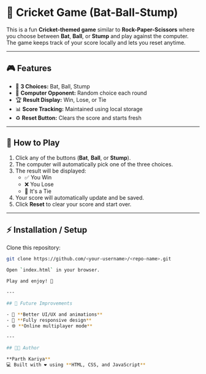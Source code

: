 # 🏏 Cricket Game (Bat-Ball-Stump)

This is a fun **Cricket-themed game** similar to **Rock-Paper-Scissors** where you choose between **Bat**, **Ball**, or **Stump** and play against the computer.  
The game keeps track of your score locally and lets you reset anytime.

---

## 🎮 Features

- 🔘 **3 Choices:** Bat, Ball, Stump  
- 🤖 **Computer Opponent:** Random choice each round  
- 🏆 **Result Display:** Win, Lose, or Tie  
- 📊 **Score Tracking:** Maintained using local storage  
- ♻️ **Reset Button:** Clears the score and starts fresh  

---

## 🚀 How to Play

1. Click any of the buttons (**Bat**, **Ball**, or **Stump**).
2. The computer will automatically pick one of the three choices.
3. The result will be displayed:
   - ✅ You Win
   - ❌ You Lose
   - 🤝 It's a Tie
4. Your score will automatically update and be saved.
5. Click **Reset** to clear your score and start over.

---
## ⚡ Installation / Setup

Clone this repository:

```bash
git clone https://github.com/<your-username>/<repo-name>.git

Open `index.html` in your browser.

Play and enjoy! 🎉

---

## 📌 Future Improvements

- 🎨 **Better UI/UX and animations**
- 📱 **Fully responsive design**
- 🌐 **Online multiplayer mode**

---

## 🧑‍💻 Author

**Parth Kariya**  
💻 Built with ❤️ using **HTML, CSS, and JavaScript**


